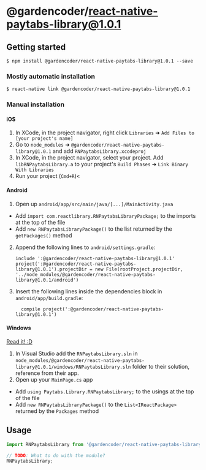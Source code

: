 
# @gardencoder/react-native-paytabs-library@1.0.1

## Getting started

`$ npm install @gardencoder/react-native-paytabs-library@1.0.1 --save`

### Mostly automatic installation

`$ react-native link @gardencoder/react-native-paytabs-library@1.0.1`

### Manual installation


#### iOS

1. In XCode, in the project navigator, right click `Libraries` ➜ `Add Files to [your project's name]`
2. Go to `node_modules` ➜ `@gardencoder/react-native-paytabs-library@1.0.1` and add `RNPaytabsLibrary.xcodeproj`
3. In XCode, in the project navigator, select your project. Add `libRNPaytabsLibrary.a` to your project's `Build Phases` ➜ `Link Binary With Libraries`
4. Run your project (`Cmd+R`)<

#### Android

1. Open up `android/app/src/main/java/[...]/MainActivity.java`
  - Add `import com.reactlibrary.RNPaytabsLibraryPackage;` to the imports at the top of the file
  - Add `new RNPaytabsLibraryPackage()` to the list returned by the `getPackages()` method
2. Append the following lines to `android/settings.gradle`:
  	```
  	include ':@gardencoder/react-native-paytabs-library@1.0.1'
  	project(':@gardencoder/react-native-paytabs-library@1.0.1').projectDir = new File(rootProject.projectDir, 	'../node_modules/@gardencoder/react-native-paytabs-library@1.0.1/android')
  	```
3. Insert the following lines inside the dependencies block in `android/app/build.gradle`:
  	```
      compile project(':@gardencoder/react-native-paytabs-library@1.0.1')
  	```

#### Windows
[Read it! :D](https://github.com/ReactWindows/react-native)

1. In Visual Studio add the `RNPaytabsLibrary.sln` in `node_modules/@gardencoder/react-native-paytabs-library@1.0.1/windows/RNPaytabsLibrary.sln` folder to their solution, reference from their app.
2. Open up your `MainPage.cs` app
  - Add `using Paytabs.Library.RNPaytabsLibrary;` to the usings at the top of the file
  - Add `new RNPaytabsLibraryPackage()` to the `List<IReactPackage>` returned by the `Packages` method


## Usage
```javascript
import RNPaytabsLibrary from '@gardencoder/react-native-paytabs-library@1.0.1';

// TODO: What to do with the module?
RNPaytabsLibrary;
```
  